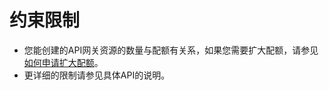# 约束限制<a name="ZH-CN_TOPIC_0000001082221149"></a>

-   您能创建的API网关资源的数量与配额有关系，如果您需要扩大配额，请参见[如何申请扩大配额](https://support.huaweicloud.com/usermanual-iaas/zh-cn_topic_0040259342.html)。
-   更详细的限制请参见具体API的说明。

